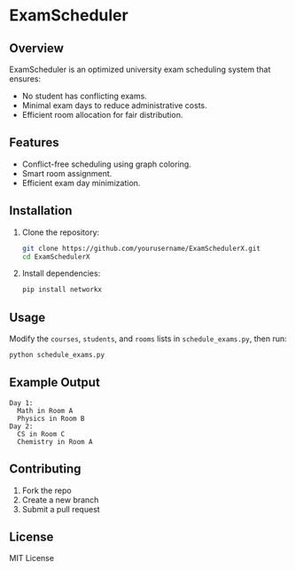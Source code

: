 # ExamScheduler

## Overview
ExamScheduler is an optimized university exam scheduling system that ensures:
- No student has conflicting exams.
- Minimal exam days to reduce administrative costs.
- Efficient room allocation for fair distribution.

## Features
- Conflict-free scheduling using graph coloring.
- Smart room assignment.
- Efficient exam day minimization.

## Installation
1. Clone the repository:
   ```sh
   git clone https://github.com/yourusername/ExamSchedulerX.git
   cd ExamSchedulerX
   ```
2. Install dependencies:
   ```sh
   pip install networkx
   ```

## Usage
Modify the `courses`, `students`, and `rooms` lists in `schedule_exams.py`, then run:
```sh
python schedule_exams.py
```

## Example Output
```
Day 1:
  Math in Room A
  Physics in Room B
Day 2:
  CS in Room C
  Chemistry in Room A
```

## Contributing
1. Fork the repo
2. Create a new branch
3. Submit a pull request

## License
MIT License


